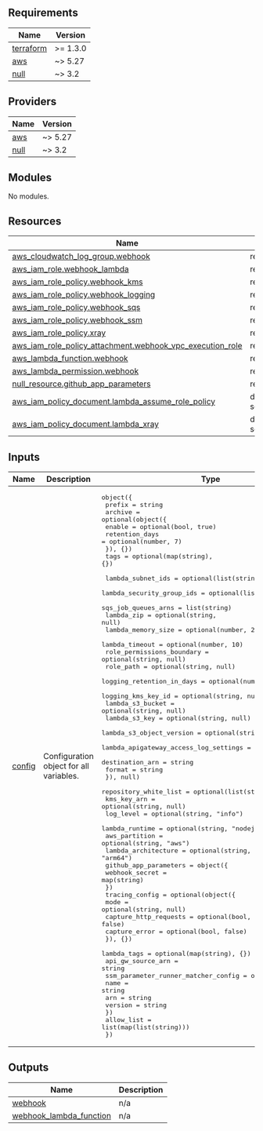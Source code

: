 <!-- BEGIN_TF_DOCS -->
## Requirements

| Name | Version |
|------|---------|
| <a name="requirement_terraform"></a> [terraform](#requirement\_terraform) | >= 1.3.0 |
| <a name="requirement_aws"></a> [aws](#requirement\_aws) | ~> 5.27 |
| <a name="requirement_null"></a> [null](#requirement\_null) | ~> 3.2 |

## Providers

| Name | Version |
|------|---------|
| <a name="provider_aws"></a> [aws](#provider\_aws) | ~> 5.27 |
| <a name="provider_null"></a> [null](#provider\_null) | ~> 3.2 |

## Modules

No modules.

## Resources

| Name | Type |
|------|------|
| [aws_cloudwatch_log_group.webhook](https://registry.terraform.io/providers/hashicorp/aws/latest/docs/resources/cloudwatch_log_group) | resource |
| [aws_iam_role.webhook_lambda](https://registry.terraform.io/providers/hashicorp/aws/latest/docs/resources/iam_role) | resource |
| [aws_iam_role_policy.webhook_kms](https://registry.terraform.io/providers/hashicorp/aws/latest/docs/resources/iam_role_policy) | resource |
| [aws_iam_role_policy.webhook_logging](https://registry.terraform.io/providers/hashicorp/aws/latest/docs/resources/iam_role_policy) | resource |
| [aws_iam_role_policy.webhook_sqs](https://registry.terraform.io/providers/hashicorp/aws/latest/docs/resources/iam_role_policy) | resource |
| [aws_iam_role_policy.webhook_ssm](https://registry.terraform.io/providers/hashicorp/aws/latest/docs/resources/iam_role_policy) | resource |
| [aws_iam_role_policy.xray](https://registry.terraform.io/providers/hashicorp/aws/latest/docs/resources/iam_role_policy) | resource |
| [aws_iam_role_policy_attachment.webhook_vpc_execution_role](https://registry.terraform.io/providers/hashicorp/aws/latest/docs/resources/iam_role_policy_attachment) | resource |
| [aws_lambda_function.webhook](https://registry.terraform.io/providers/hashicorp/aws/latest/docs/resources/lambda_function) | resource |
| [aws_lambda_permission.webhook](https://registry.terraform.io/providers/hashicorp/aws/latest/docs/resources/lambda_permission) | resource |
| [null_resource.github_app_parameters](https://registry.terraform.io/providers/hashicorp/null/latest/docs/resources/resource) | resource |
| [aws_iam_policy_document.lambda_assume_role_policy](https://registry.terraform.io/providers/hashicorp/aws/latest/docs/data-sources/iam_policy_document) | data source |
| [aws_iam_policy_document.lambda_xray](https://registry.terraform.io/providers/hashicorp/aws/latest/docs/data-sources/iam_policy_document) | data source |

## Inputs

| Name | Description | Type | Default | Required |
|------|-------------|------|---------|:--------:|
| <a name="input_config"></a> [config](#input\_config) | Configuration object for all variables. | <pre>object({<br/>    prefix = string<br/>    archive = optional(object({<br/>      enable         = optional(bool, true)<br/>      retention_days = optional(number, 7)<br/>    }), {})<br/>    tags = optional(map(string), {})<br/><br/>    lambda_subnet_ids         = optional(list(string), [])<br/>    lambda_security_group_ids = optional(list(string), [])<br/>    sqs_job_queues_arns       = list(string)<br/>    lambda_zip                = optional(string, null)<br/>    lambda_memory_size        = optional(number, 256)<br/>    lambda_timeout            = optional(number, 10)<br/>    role_permissions_boundary = optional(string, null)<br/>    role_path                 = optional(string, null)<br/>    logging_retention_in_days = optional(number, 180)<br/>    logging_kms_key_id        = optional(string, null)<br/>    lambda_s3_bucket          = optional(string, null)<br/>    lambda_s3_key             = optional(string, null)<br/>    lambda_s3_object_version  = optional(string, null)<br/>    lambda_apigateway_access_log_settings = optional(object({<br/>      destination_arn = string<br/>      format          = string<br/>    }), null)<br/>    repository_white_list = optional(list(string), [])<br/>    kms_key_arn           = optional(string, null)<br/>    log_level             = optional(string, "info")<br/>    lambda_runtime        = optional(string, "nodejs22.x")<br/>    aws_partition         = optional(string, "aws")<br/>    lambda_architecture   = optional(string, "arm64")<br/>    github_app_parameters = object({<br/>      webhook_secret = map(string)<br/>    })<br/>    tracing_config = optional(object({<br/>      mode                  = optional(string, null)<br/>      capture_http_requests = optional(bool, false)<br/>      capture_error         = optional(bool, false)<br/>    }), {})<br/>    lambda_tags       = optional(map(string), {})<br/>    api_gw_source_arn = string<br/>    ssm_parameter_runner_matcher_config = object({<br/>      name    = string<br/>      arn     = string<br/>      version = string<br/>    })<br/>    allow_list = list(map(list(string)))<br/>  })</pre> | n/a | yes |

## Outputs

| Name | Description |
|------|-------------|
| <a name="output_webhook"></a> [webhook](#output\_webhook) | n/a |
| <a name="output_webhook_lambda_function"></a> [webhook\_lambda\_function](#output\_webhook\_lambda\_function) | n/a |
<!-- END_TF_DOCS -->
